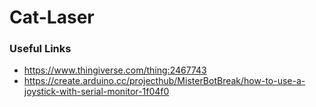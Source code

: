 # Cat-Laser

### Useful Links
- https://www.thingiverse.com/thing:2467743
- https://create.arduino.cc/projecthub/MisterBotBreak/how-to-use-a-joystick-with-serial-monitor-1f04f0
